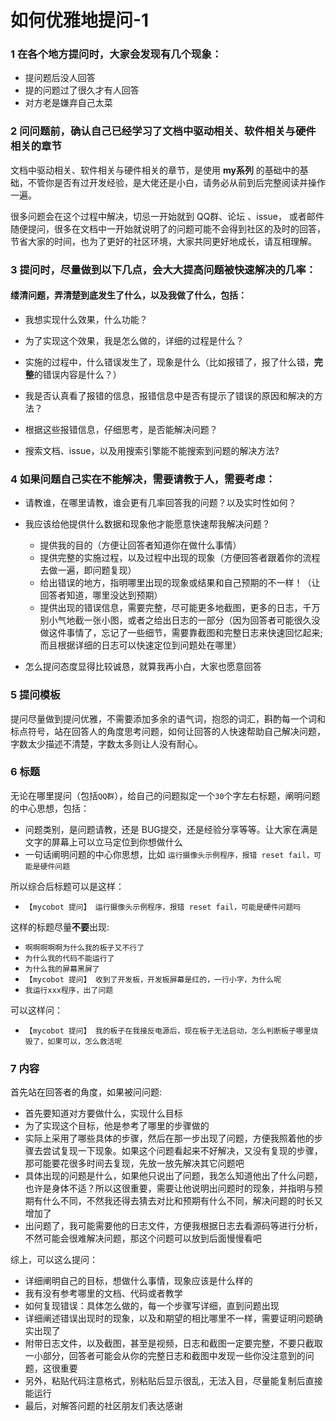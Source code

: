 # 如何优雅地提问-1

### 1 在各个地方提问时，大家会发现有几个现象：

* 提问题后没人回答
* 提的问题过了很久才有人回答
* 对方老是嫌弃自己太菜


### 2 问问题前，确认自己已经学习了文档中驱动相关、软件相关与硬件相关的章节

文档中驱动相关、软件相关与硬件相关的章节，是使用 **my系列** 的基础中的基础，不管你是否有过开发经验，是大佬还是小白，请务必从前到后完整阅读并操作一遍。

很多问题会在这个过程中解决，切忌一开始就到 QQ群、论坛 、issue， 或者邮件随便提问，很多在文档中一开始就说明了的问题可能不会得到社区的及时的回答，节省大家的时间，也为了更好的社区环境，大家共同更好地成长，请互相理解。


### 3 提问时，尽量做到以下几点，会大大提高问题被快速解决的几率：

####  缕清问题，弄清楚到底发生了什么，以及我做了什么，包括：

* 我想实现什么效果，什么功能？

* 为了实现这个效果，我是怎么做的，详细的过程是什么？

* 实施的过程中，什么错误发生了，现象是什么（比如报错了，报了什么错，**完整**的错误内容是什么？）

* 我是否认真看了报错的信息，报错信息中是否有提示了错误的原因和解决的方法？

* 根据这些报错信息，仔细思考，是否能解决问题？

* 搜索文档、issue，以及用搜索引擎能不能搜索到问题的解决方法?

### 4 如果问题自己实在不能解决，需要请教于人，需要考虑：

* 请教谁，在哪里请教，谁会更有几率回答我的问题？以及实时性如何？

* 我应该给他提供什么数据和现象他才能愿意快速帮我解决问题？
  * 提供我的目的（方便让回答者知道你在做什么事情）
  * 提供完整的实施过程，以及过程中出现的现象（方便回答者跟着你的流程去做一遍，即问题复现）
  * 给出错误的地方，指明哪里出现的现象或结果和自己预期的不一样！（让回答者知道，哪里没达到预期）
  * 提供出现的错误信息，需要完整，尽可能更多地截图，更多的日志，千万别小气地截一张小图，或者之给出日志的一部分（因为回答者可能很久没做这件事情了，忘记了一些细节，需要靠截图和完整日志来快速回忆起来;而且根据详细的日志可以快速定位到问题处在哪里）

* 怎么提问态度显得比较诚恳，就算我再小白，大家也愿意回答

### 5 提问模板


提问尽量做到提问优雅，不需要添加多余的语气词，抱怨的词汇，斟酌每一个词和标点符号，站在回答人的角度思考问题，如何让回答的人快速帮助自己解决问题，字数太少描述不清楚，字数太多则让人没有耐心。

### 6 标题

无论在哪里提问（包括`QQ群`），给自己的问题拟定一个`30`个字左右标题，阐明问题的中心思想，包括：
* 问题类别，是问题请教，还是 BUG提交，还是经验分享等等。让大家在满是文字的屏幕上可以立马定位到你想做什么
* 一句话阐明问题的中心你思想，比如 `运行摄像头示例程序，报错 reset fail，可能是硬件问题`

所以综合后标题可以是这样：
* `【mycobot 提问】 运行摄像头示例程序，报错 reset fail，可能是硬件问题吗`

这样的标题尽量**不要**出现:
* `啊啊啊啊啊为什么我的板子又不行了`
* `为什么我的代码不能运行了`
* `为什么我的屏幕黑屏了`
* `【mycobot 提问】 收到了开发板，开发板屏幕是红的，一行小字，为什么呢` 
* `我运行xxx程序，出了问题`

可以这样问：
* `【mycobot 提问】 我的板子在我接反电源后，现在板子无法启动，怎么判断板子哪里烧毁了，如果可以，怎么救活呢`

### 7 内容

首先站在回答者的角度，如果被问问题:
* 首先要知道对方要做什么，实现什么目标
* 为了实现这个目标，他是参考了哪里的步骤做的
* 实际上采用了哪些具体的步骤，然后在那一步出现了问题，方便我照着他的步骤去尝试复现一下现象。如果这个问题看起来不好解决，又没有复现的步骤，那可能要花很多时间去复现，先放一放先解决其它问题吧
* 具体出现的问题是什么，如果他只说出了问题，我怎么知道他出了什么问题，也许是身体不适？所以这很重要，需要让他说明出问题时的现象，并指明与预期有什么不同，不然我还得去猜去对比和预期有什么不同，解决问题的时长又增加了
* 出问题了，我可能需要他的日志文件，方便我根据日志去看源码等进行分析，不然可能会很难解决问题，那这个问题可以放到后面慢慢看吧

综上，可以这么提问：

* 详细阐明自己的目标，想做什么事情，现象应该是什么样的
* 我有没有参考哪里的文档、代码或者教学
* 如何复现错误：具体怎么做的，每一个步骤写详细，直到问题出现
* 详细阐述错误出现时的现象，以及和期望的相比哪里不一样，需要证明问题确实出现了
* 附带日志文件，以及截图，甚至是视频，日志和截图一定要完整，不要只截取一小部分，回答者可能会从你的完整日志和截图中发现一些你没注意到的问题，这很重要
* 另外，粘贴代码注意格式，别粘贴后显示很乱，无法入目，尽量能复制后直接能运行
* 最后，对解答问题的社区朋友们表达感谢
